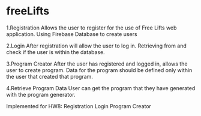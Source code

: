 # freeLifts
1.Registration
Allows the user to register for the use of Free Lifts web application. Using Firebase Database to create users

2.Login
After registration will allow the user to log in. Retrieving from and check if the user is within the database.

3.Program Creator
After the user has registered and logged in, allows the user to create program. Data for the program should be defined only within the user that created that program.
 
4.Retrieve Program Data
User can get the program that they have generated with the program generator.

Implemented for HW8:
Registration
Login
Program Creator
